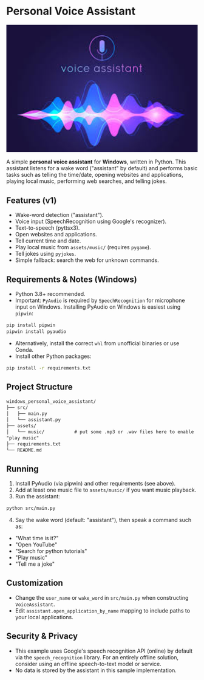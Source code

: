 # Personal Voice Assistant

<img src = "personal_voice_assistant.jpeg" width="100%" height="40%">

A simple **personal voice assistant** for **Windows**, written in Python. This assistant listens for a wake word ("assistant" by default) and performs basic tasks such as telling the time/date, opening websites and applications, playing local music, performing web searches, and telling jokes.

## Features (v1)
- Wake-word detection ("assistant").
- Voice input (SpeechRecognition using Google's recognizer).
- Text-to-speech (pyttsx3).
- Open websites and applications.
- Tell current time and date.
- Play local music from `assets/music/` (requires `pygame`).
- Tell jokes using `pyjokes`.
- Simple fallback: search the web for unknown commands.

## Requirements & Notes (Windows)
- Python 3.8+ recommended.
- Important: `PyAudio` is required by `SpeechRecognition` for microphone input on Windows. Installing PyAudio on Windows is easiest using `pipwin`:
```bash
pip install pipwin
pipwin install pyaudio
```
- Alternatively, install the correct `whl` from unofficial binaries or use Conda.
- Install other Python packages:
```bash
pip install -r requirements.txt
```

## Project Structure
```
windows_personal_voice_assistant/
├── src/
│   ├── main.py
│   └── assistant.py
├── assets/
│   └── music/           # put some .mp3 or .wav files here to enable "play music"
├── requirements.txt
└── README.md
```

## Running
1. Install PyAudio (via pipwin) and other requirements (see above).
2. Add at least one music file to `assets/music/` if you want music playback.
3. Run the assistant:
```bash
python src/main.py
```
4. Say the wake word (default: "assistant"), then speak a command such as:
- "What time is it?"
- "Open YouTube"
- "Search for python tutorials"
- "Play music"
- "Tell me a joke"

## Customization
- Change the `user_name` or `wake_word` in `src/main.py` when constructing `VoiceAssistant`.
- Edit `assistant.open_application_by_name` mapping to include paths to your local applications.

## Security & Privacy
- This example uses Google's speech recognition API (online) by default via the `speech_recognition` library. For an entirely offline solution, consider using an offline speech-to-text model or service.
- No data is stored by the assistant in this sample implementation.

